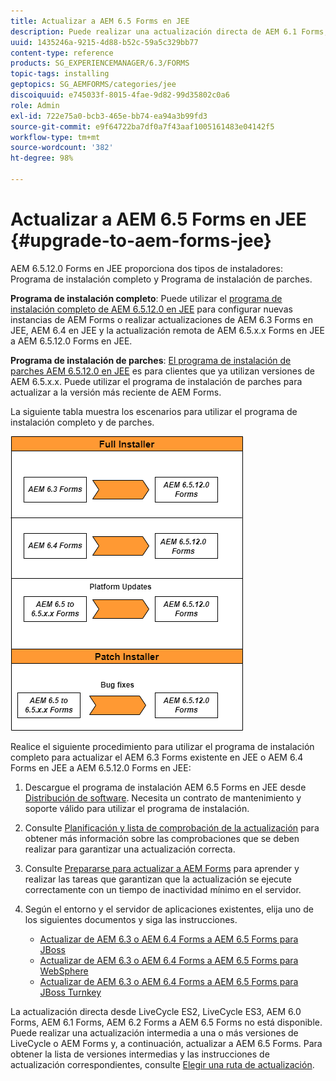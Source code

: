 ```yaml
---
title: Actualizar a AEM 6.5 Forms en JEE
description: Puede realizar una actualización directa de AEM 6.1 Forms, AEM 6.2 Forms y LiveCycle ES4 SP1 a AEM 6.3 Forms.
uuid: 1435246a-9215-4d88-b52c-59a5c329bb77
content-type: reference
products: SG_EXPERIENCEMANAGER/6.3/FORMS
topic-tags: installing
geptopics: SG_AEMFORMS/categories/jee
discoiquuid: e745033f-8015-4fae-9d82-99d35802c0a6
role: Admin
exl-id: 722e75a0-bcb3-465e-bb74-ea94a3b99fd3
source-git-commit: e9f64722ba7df0a7f43aaf1005161483e04142f5
workflow-type: tm+mt
source-wordcount: '382'
ht-degree: 98%

---
```


# Actualizar a AEM 6.5 Forms en JEE {#upgrade-to-aem-forms-jee}

AEM 6.5.12.0 Forms en JEE proporciona dos tipos de instaladores: Programa de instalación completo y Programa de instalación de parches.

**Programa de instalación completo**: Puede utilizar el [programa de instalación completo de AEM 6.5.12.0 en JEE](https://experienceleague.adobe.com/docs/experience-manager-release-information/aem-release-updates/forms-updates/aem-forms-releases.html?lang=es) para configurar nuevas instancias de AEM Forms o realizar actualizaciones de AEM 6.3 Forms en JEE, AEM 6.4 en JEE y la actualización remota de AEM 6.5.x.x Forms en JEE a AEM 6.5.12.0 Forms en JEE.

**Programa de instalación de parches**: [El programa de instalación de parches AEM 6.5.12.0 en JEE](https://experienceleague.adobe.com/docs/experience-manager-release-information/aem-release-updates/forms-updates/aem-forms-releases.html?lang=es) es para clientes que ya utilizan versiones de AEM 6.5.x.x. Puede utilizar el programa de instalación de parches para actualizar a la versión más reciente de AEM Forms.

La siguiente tabla muestra los escenarios para utilizar el programa de instalación completo y de parches.

![Escenario del instalador completo y de parches](assets/full-and-patch-installer.png)

Realice el siguiente procedimiento para utilizar el programa de instalación completo para actualizar el AEM 6.3 Forms existente en JEE o AEM 6.4 Forms en JEE a AEM 6.5.12.0 Forms en JEE:

1. Descargue el programa de instalación AEM 6.5 Forms en JEE desde [Distribución de software](https://experience.adobe.com/#/downloads/content/software-distribution/es/aem.html). Necesita un contrato de mantenimiento y soporte válido para utilizar el programa de instalación.
1. Consulte [Planificación y lista de comprobación de la actualización](https://www.adobe.com/go/learn_aemforms_upgrade_checklist_65_es) para obtener más información sobre las comprobaciones que se deben realizar para garantizar una actualización correcta.
1. Consulte [Prepararse para actualizar a AEM Forms](https://www.adobe.com/go/learn_aemforms_prepareupgrade_65_es) para aprender y realizar las tareas que garantizan que la actualización se ejecute correctamente con un tiempo de inactividad mínimo en el servidor.
1. Según el entorno y el servidor de aplicaciones existentes, elija uno de los siguientes documentos y siga las instrucciones.

   * [Actualizar de AEM 6.3 o AEM 6.4 Forms a AEM 6.5 Forms para JBoss](https://www.adobe.com/go/learn_aemforms_upgradeJBoss_65_es)
   * [Actualizar de AEM 6.3 o AEM 6.4 Forms a AEM 6.5 Forms para WebSphere](https://www.adobe.com/go/learn_aemforms_upgradeWebSphere_65_es)
   * [Actualizar de AEM 6.3 o AEM 6.4 Forms a AEM 6.5 Forms para JBoss Turnkey](https://www.adobe.com/go/learn_aemforms_upgradeTurnkey_65_es)

La actualización directa desde LiveCycle ES2, LiveCycle ES3, AEM 6.0 Forms, AEM 6.1 Forms, AEM 6.2 Forms a AEM 6.5 Forms no está disponible. Puede realizar una actualización intermedia a una o más versiones de LiveCycle o AEM Forms y, a continuación, actualizar a AEM 6.5 Forms. Para obtener la lista de versiones intermedias y las instrucciones de actualización correspondientes, consulte [Elegir una ruta de actualización](upgrade.md).
